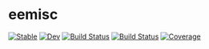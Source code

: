 # eemisc

[![Stable](https://img.shields.io/badge/docs-stable-blue.svg)](https://ekholme.github.io/eemisc.jl/stable/)
[![Dev](https://img.shields.io/badge/docs-dev-blue.svg)](https://ekholme.github.io/eemisc.jl/dev/)
[![Build Status](https://github.com/ekholme/eemisc.jl/actions/workflows/CI.yml/badge.svg?branch=master)](https://github.com/ekholme/eemisc.jl/actions/workflows/CI.yml?query=branch%3Amaster)
[![Build Status](https://travis-ci.com/ekholme/eemisc.jl.svg?branch=master)](https://travis-ci.com/ekholme/eemisc.jl)
[![Coverage](https://codecov.io/gh/ekholme/eemisc.jl/branch/master/graph/badge.svg)](https://codecov.io/gh/ekholme/eemisc.jl)
